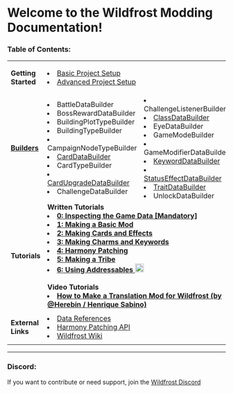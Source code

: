 # Welcome to the Wildfrost Modding Documentation!

### Table of Contents:
<!-- Editor note: Markdown syntax works in a div, only if there's an empty line above ?? -->
<div>
<table>
    <tr>
        <td>
          
**Getting Started**
	</td>
        <td colspan=2>
            <li/> [Basic Project Setup](https://github.com/rspforhp/WildfrostModdingDocumentation/wiki/Basic-project-setup)
            <li/> [Advanced Project Setup](https://github.com/rspforhp/WildfrostModdingDocumentation/wiki/Advanced-Project-Setup)
		    </td>
    </tr>
    <tr>
        <td>
        
[**Builders**](https://github.com/rspforhp/WildfrostModdingDocumentation/wiki/Build)
	</td>
        <td>
            <li/> BattleDataBuilder
            <li/> BossRewardDataBuilder
            <li/> BuildingPlotTypeBuilder
            <li/> BuildingTypeBuilder
            <li/> CampaignNodeTypeBuilder
            <li/> [CardDataBuilder](https://github.com/rspforhp/WildfrostModdingDocumentation/wiki/CardDataBuilder)
            <li/> CardTypeBuilder
            <li/> [CardUpgradeDataBuilder](https://github.com/rspforhp/WildfrostModdingDocumentation/wiki/CardUpgradeDataBuilder)
            <li/> ChallengeDataBuilder</td>
        <td>
            <li/> ChallengeListenerBuilder
            <li/> [ClassDataBuilder](https://github.com/rspforhp/WildfrostModdingDocumentation/wiki/ClassDataBuilder)
            <li/> EyeDataBuilder
            <li/> GameModeBuilder
            <li/> GameModifierDataBuilder
            <li/> [KeywordDataBuilder](https://github.com/rspforhp/WildfrostModdingDocumentation/wiki/KeywordDataBuilder)
            <li/> [StatusEffectDataBuilder](https://github.com/rspforhp/WildfrostModdingDocumentation/wiki/StatusEffectDataBuilder)
            <li/> [TraitDataBuilder](https://github.com/rspforhp/WildfrostModdingDocumentation/wiki/TraitDataBuilder)
            <li/> UnlockDataBuilder</td>
    </tr>
    <tr>
        <td>
    
**Tutorials**
	</td>
        <td colspan=2>
            <b/> Written Tutorials
            <li/> [0: Inspecting the Game Data [Mandatory]](https://github.com/rspforhp/WildfrostModdingDocumentation/wiki/Tutorial-0:-Inspecting-In-and-Out-of-the-Game)
            <li/> [1: Making a Basic Mod](https://github.com/rspforhp/WildfrostModdingDocumentation/wiki/Tutorial-1:-Making-a-Basic-Mod-(Gameplay-Modifier))
	    <li/> [2: Making Cards and Effects](https://github.com/rspforhp/WildfrostModdingDocumentation/wiki/Tutorial-2:-Making-Cards-and-Status-Effects)
            <li/> [3: Making Charms and Keywords](https://github.com/rspforhp/WildfrostModdingDocumentation/wiki/Tutorial-3:-Making-Charms-and-Keywords)
            <li/> [4: Harmony Patching](https://github.com/rspforhp/WildfrostModdingDocumentation/wiki/Tutorial-4:-Patching-Methods)
            <li/> [5: Making a Tribe](https://github.com/rspforhp/WildfrostModdingDocumentation/wiki/Tutorial-5:-Creating-a-Tribe)
            <li/> [6: Using Addressables <img width="20" alt="Fury" vertical-align: bottom src="https://github.com/user-attachments/assets/3834682d-31f4-47ea-9dce-6cb0b539f54b">](https://github.com/rspforhp/WildfrostModdingDocumentation/wiki/Tutorial-6:-Using-Addressables)
            <br>
            <br>
            <b/> Video Tutorials
            <li/>[How to Make a Translation Mod for Wildfrost (by @Herebin / Henrique Sabino)](https://www.youtube.com/watch?v=UVjIZxRRExg&ab_channel=HenriqueSabino)
        </td>
    </tr>
    <tr>
        <td>

**External Links**
	</td>
        <td colspan=2>
            <li/> [Data References](https://github.com/rspforhp/WildfrostModdingDocumentation/wiki/Vanilla-References)
            <li/> [Harmony Patching API](https://harmony.pardeike.net/articles/patching.html)
            <li/> [Wildfrost Wiki](https://wildfrostwiki.com/Wildfrost_Wiki)
        </td>
    </tr>
</table>
</div>

***

### Discord:
If you want to contribute or need support, join the [Wildfrost Discord](https://discord.gg/wildfrost)
